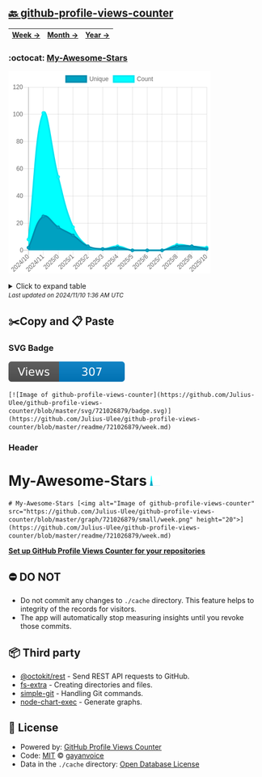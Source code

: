 ## [🔙 github-profile-views-counter](https://github.com/Julius-Ulee/github-profile-views-counter)
| [**Week →**](https://github.com/Julius-Ulee/github-profile-views-counter/blob/master/readme/721026879/week.md) | [**Month →**](https://github.com/Julius-Ulee/github-profile-views-counter/blob/master/readme/721026879/month.md) | [**Year →**](https://github.com/Julius-Ulee/github-profile-views-counter/blob/master/readme/721026879/year.md) |
| ---- | ---- | ----- |
### :octocat: [My-Awesome-Stars](https://github.com/Julius-Ulee/My-Awesome-Stars)
![Image of github-profile-views-counter](https://github.com/Julius-Ulee/github-profile-views-counter/blob/master/graph/721026879/large/year.png)

<details>
	<summary>Click to expand table</summary>
	<h2>:calendar: Year Page Views Table</h2>
<table>
	<tr>
		<th>
			Last Updated
		</th>
		<th>
			Unique
		</th>
		<th>
			Count
		</th>
	</tr>
	<tr>
		<td>
			<code>2024/11/1</code>
		</td>
		<td>
			<code>1</code>
		</td>
		<td>
			<code>2</code>
		</td>
	</tr>
	<tr>
		<td>
			<code>2024/10/1</code>
		</td>
		<td>
			<code>3</code>
		</td>
		<td>
			<code>3</code>
		</td>
	</tr>
	<tr>
		<td>
			<code>2024/9/1</code>
		</td>
		<td>
			<code>3</code>
		</td>
		<td>
			<code>4</code>
		</td>
	</tr>
	<tr>
		<td>
			<code>2024/8/1</code>
		</td>
		<td>
			<code>0</code>
		</td>
		<td>
			<code>0</code>
		</td>
	</tr>
	<tr>
		<td>
			<code>2024/7/1</code>
		</td>
		<td>
			<code>0</code>
		</td>
		<td>
			<code>0</code>
		</td>
	</tr>
	<tr>
		<td>
			<code>2024/6/1</code>
		</td>
		<td>
			<code>0</code>
		</td>
		<td>
			<code>0</code>
		</td>
	</tr>
	<tr>
		<td>
			<code>2024/5/1</code>
		</td>
		<td>
			<code>2</code>
		</td>
		<td>
			<code>3</code>
		</td>
	</tr>
	<tr>
		<td>
			<code>2024/4/1</code>
		</td>
		<td>
			<code>1</code>
		</td>
		<td>
			<code>1</code>
		</td>
	</tr>
	<tr>
		<td>
			<code>2024/3/1</code>
		</td>
		<td>
			<code>3</code>
		</td>
		<td>
			<code>3</code>
		</td>
	</tr>
	<tr>
		<td>
			<code>2024/2/1</code>
		</td>
		<td>
			<code>11</code>
		</td>
		<td>
			<code>17</code>
		</td>
	</tr>
	<tr>
		<td>
			<code>2024/1/1</code>
		</td>
		<td>
			<code>17</code>
		</td>
		<td>
			<code>54</code>
		</td>
	</tr>
	<tr>
		<td>
			<code>2023/12/1</code>
		</td>
		<td>
			<code>25</code>
		</td>
		<td>
			<code>101</code>
		</td>
	</tr>
	<tr>
		<td>
			<code>2023/11/1</code>
		</td>
		<td>
			<code>2</code>
		</td>
		<td>
			<code>8</code>
		</td>
	</tr>
</table>

</details>
<small><i>Last updated on 2024/11/10 1:36 AM UTC</i></small>

## ✂️Copy and 📋 Paste
### SVG Badge
[![Image of github-profile-views-counter](https://github.com/Julius-Ulee/github-profile-views-counter/blob/master/svg/721026879/badge.svg)](https://github.com/Julius-Ulee/github-profile-views-counter/blob/master/readme/721026879/week.md)
```readme
[![Image of github-profile-views-counter](https://github.com/Julius-Ulee/github-profile-views-counter/blob/master/svg/721026879/badge.svg)](https://github.com/Julius-Ulee/github-profile-views-counter/blob/master/readme/721026879/week.md)
```
### Header
# My-Awesome-Stars [<img alt="Image of github-profile-views-counter" src="https://github.com/Julius-Ulee/github-profile-views-counter/blob/master/graph/721026879/small/week.png" height="20">](https://github.com/Julius-Ulee/github-profile-views-counter/blob/master/readme/721026879/week.md)
```readme
# My-Awesome-Stars [<img alt="Image of github-profile-views-counter" src="https://github.com/Julius-Ulee/github-profile-views-counter/blob/master/graph/721026879/small/week.png" height="20">](https://github.com/Julius-Ulee/github-profile-views-counter/blob/master/readme/721026879/week.md)
```
[**Set up GitHub Profile Views Counter for your repositories**](https://github.com/gayanvoice/github-profile-views-counter)
## ⛔ DO NOT
- Do not commit any changes to `./cache` directory. This feature helps to integrity of the records for visitors.
- The app will automatically stop measuring insights until you revoke those commits.
## 📦 Third party

- [@octokit/rest](https://www.npmjs.com/package/@octokit/rest) - Send REST API requests to GitHub.
- [fs-extra](https://www.npmjs.com/package/fs-extra) - Creating directories and files.
- [simple-git](https://www.npmjs.com/package/simple-git) - Handling Git commands.
- [node-chart-exec](https://www.npmjs.com/package/node-chart-exec) - Generate graphs.
## 📄 License
- Powered by: [GitHub Profile Views Counter](https://github.com/gayanvoice/github-profile-views-counter)
- Code: [MIT](./LICENSE) © [gayanvoice](https://github.com/gayanvoice/github-profile-views-counter)
- Data in the `./cache` directory: [Open Database License](https://opendatacommons.org/licenses/odbl/1-0/)